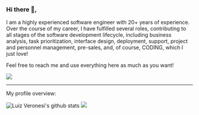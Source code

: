 ### Hi there 👋,

I am a highly experienced software engineer with 20+ years of experience. Over the course of my career, I have fulfilled several roles, contributing to all stages of the software development lifecycle, including business analysis, task prioritization, interface design, deployment, support, project and personnel management, pre-sales, and, of course, CODING, which I just love!

Feel free to reach me and use everything here as much as you want!

 [<img src="https://img.shields.io/badge/linkedin-%230077B5.svg?&style=for-the-badge&logo=linkedin&logoColor=white" />](https://www.linkedin.com/in/luizveronesi/) 
 
---

<p>My profile overview: </p>

![Luiz Veronesi's github stats](https://github-readme-stats.vercel.app/api?username=luizveronesi&show_icons=true) 
<img src = "https://github-readme-stats.vercel.app/api/top-langs/?username=luizveronesi">
